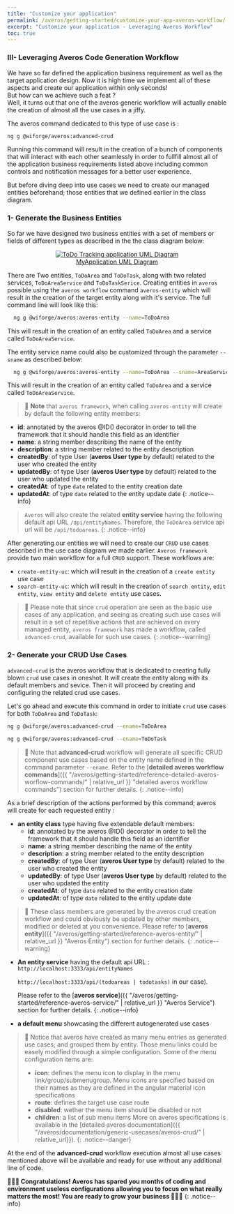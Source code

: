 ```yaml
---
title: "Customize your application"
permalink: /averos/getting-started/customize-your-app-averos-workflow/
excerpt: "Customize your application - Leveraging Averos Workflow"
toc: true
---
```


### **III- Leveraging Averos Code Generation Workflow**

We have so far defined the application business requirement as well as the target application design.
Now it is high time we implement all of these aspects and create our application within only seconds! <br>
But how can we achieve such a feat ? <br> 
Well, it turns out that one of the averos generic workflow will actually enable the creation of almost all the use cases in a jiffy.

The averos command dedicated to this type of use case is :

```bash
ng g @wiforge/averos:advanced-crud
```

Running this command will result in the creation of a bunch of components that will interact with each other seamlessly in order to fullfill almost all of the application business requirements listed above including common controls and notification messages for a better user experience.

But before diving deep into use cases we need to create our managed entities beforehand; those entities that we defined earlier in the class diagram.

### **1- Generate the Business Entities**

So far we have designed two business entities with a set of members or fields of different types as described in the the class diagram below:

<figure align="center">
	<a href="{{ site.baseurl }}/assets/arch/tutorial/to-do-uml-diagram.png">
    <img src="{{ site.baseurl }}/assets/arch/tutorial/to-do-uml-diagram.png" alt="ToDo Tracking application UML Diagram">
      <figcaption>MyApplication UML Diagram</figcaption>
  </a>
</figure>

There are Two entities, `ToDoArea` and `ToDoTask`, along with two related services, `ToDoAreaService` and `ToDoTaskSerice`.
Creating entities in `averos` possible using the `averos workflow` command `averos-entity` which will result in the creation of the target entity along with it's service.
The full command line will look like this:

```bash
  ng g @wiforge/averos:averos-entity --name=ToDoArea
```

This will result in the creation of an entity called `ToDoArea` and a service called `ToDoAreaService`.

The entity service name could also be customized through the parameter `--sname` as described below:

```bash
  ng g @wiforge/averos:averos-entity --name=ToDoArea --sname=AreaService
```

This will result in the creation of an entity called `ToDoArea` and a service called `ToDoAreaService`.

>🚩 **Note** that `averos framework`, when calling `averos-entity` will create by default the following entity members:
   - **id**: annotated by the averos @ID() decorator in order to tell the framework that it should handle this field as an identifier
   - **name**: a string member describing the name of the entity
   - **description**: a string member related to the entity description
   - **createdBy**: of type User (**averos User type** by default) related to the user who created the entity
   - **updatedBy**: of type User (**averos User type** by default) related to the user who updated the entity
   - **createdAt**: of type `date` related to the entity creation date
   - **updatedAt**: of type `date` related to the entity update date
{: .notice--info}

>`Averos` will also create the related **entity service** having the following default api URL `/api/entityNames`.
   Therefore, the `ToDoArea` service api url will be `/api/todoareas`. 
{: .notice--info}

After generating our entities we will need to create our `CRUD` use cases described in the use case diagram we made earlier.
`Averos framework` provide two main workflow for a full `CRUD` support. These workflows are:
- `create-entity-uc`: which will result in the creation of a `create entity` use case
- `search-entity-uc`: which will result in the creation of `search entity`, `edit entity`, `view entity` and `delete entity` use cases.

>🚩 Please note that since `crud` operation are seen as the basic use cases of any application, and seeing as creating such use cases will result in a set of repetitive actions that are achieved on every managed entity, `averos framework` has made a workflow, called `advanced-crud`, available for such use cases. 
{: .notice--warning}

### **2- Generate your CRUD Use Cases**

`advanced-crud` is the averos workflow that is dedicated to creating fully blown `crud` use cases in oneshot. It will create the entity along with its default members and sevice. Then it will proceed by creating and configuring the related crud use cases.

Let's go ahead and execute this command in order to initiate `crud` use cases for both `ToDoArea` and `ToDoTask`:

```bash
ng g @wiforge/averos:advanced-crud --ename=ToDoArea

ng g @wiforge/averos:advanced-crud --ename=ToDoTask
```

>🚩 Note that **advanced-crud** workflow will generate all specific CRUD component use cases based on the entity name defined in the command parameter `--ename`.
Refer to the [**detailed averos workflow commands**]({{ "/averos/getting-started/reference-detailed-averos-worflow-commands/" | relative_url }} "detailed averos workflow commands") section for further details.
{: .notice--info}


As a brief description of the actions performed by this command; averos will create for each requested entity : <br/>
  - **an entity class** type having five extendable default members: 
    - **id**: annotated by the averos @ID() decorator in order to tell the framework that it should handle this field as an identifier
    - **name**: a string member describing the name of the entity
    - **description**: a string member related to the entity description
    - **createdBy**: of type User (**averos User type** by default) related to the user who created the entity
    - **updatedBy**: of type User (**averos User type** by default) related to the user who updated the entity
    - **createdAt**: of type `date` related to the entity creation date
    - **updatedAt**: of type `date` related to the entity update date	

>🚩 These class members are generated by the averos crud creation  workflow and could obviously be updated by other members, modified or deleted at you convenience. Please refer to [**averos entity**]({{ "/averos/getting-started/reference-averos-entity/" | relative_url }} "Averos Entity") section for further details.
{: .notice--warning}

 
  - **An entity service** having the default api URL : 
    `http://localhost:3333/api/entityNames` 
    
    `http://localhost:3333/api/(todoareas | todotasks)` in our case). 

    Please refer to the [**averos service**]({{ "/averos/getting-started/reference-averos-service/" | relative_url }} "Averos Service") section for further details.
    {: .notice--info}
  
  - **a default menu** showcasing the different autogenerated use cases
  
>🚩 Notice that averos have created as many menu entries as generated use cases; and grouped them by entity.
Those menu links could be easely modified through a simple configuration. Some of the menu configuration items are: <br/>
>-  **icon**: defines the menu icon to display in the menu link/group/submenugroup. Menu icons are specified based on their names as they are defined in the angular material icon specifications 
>- **route**: defines the target use case route
>- **disabled**: wether the menu item should be disabled or not
>- **children**: a list of sub menu items
>More on averos specifications is available in the [detailed averos documentation]({{ "/averos/documentation/generic-usecases/averos-crud/" | relative_url}}).
{: .notice--danger}

At the end of the **advanced-crud** workflow execution almost all use cases mentioned above will be available and ready for use without any additional line of code.


**🎉🎉🎉 Congratulations! Averos has spared you months of coding and environment useless configurations allowing you to focus on what really matters the most! You are ready to grow your business 🎉🎉🎉**
{: .notice--info}
